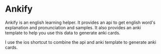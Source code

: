 # Ankify

Ankify is an english learning helper.
It provides an api to get english word's explanation and pronunciation and samples.
It also provides an anki template to help you use this data to generate anki cards.

I use the ios shortcut to combine the api and anki template to generate anki cards.